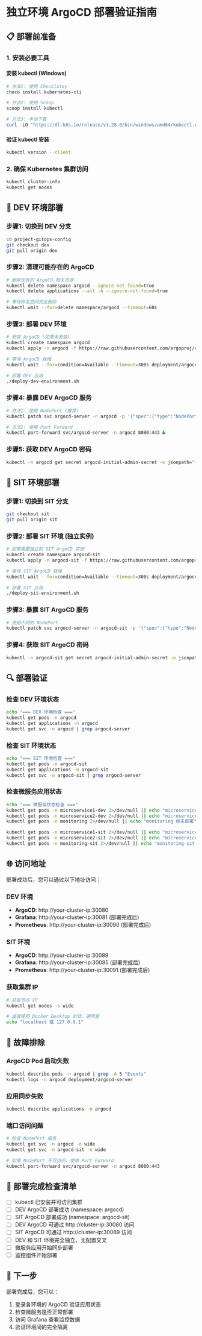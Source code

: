 # 独立环境 ArgoCD 部署验证指南

## 📋 部署前准备

### 1. 安装必要工具

#### 安装 kubectl (Windows)
```powershell
# 方法1: 使用 Chocolatey
choco install kubernetes-cli

# 方法2: 使用 Scoop
scoop install kubectl

# 方法3: 手动下载
curl -LO "https://dl.k8s.io/release/v1.28.0/bin/windows/amd64/kubectl.exe"
```

#### 验证 kubectl 安装
```bash
kubectl version --client
```

### 2. 确保 Kubernetes 集群访问
```bash
kubectl cluster-info
kubectl get nodes
```

## 🚀 DEV 环境部署

### 步骤1: 切换到 DEV 分支
```bash
cd project-gitops-config
git checkout dev
git pull origin dev
```

### 步骤2: 清理可能存在的 ArgoCD
```bash
# 删除现有的 ArgoCD 相关资源
kubectl delete namespace argocd --ignore-not-found=true
kubectl delete applications --all -A --ignore-not-found=true

# 等待命名空间完全删除
kubectl wait --for=delete namespace/argocd --timeout=60s
```

### 步骤3: 部署 DEV 环境
```bash
# 安装 ArgoCD (如果未安装)
kubectl create namespace argocd
kubectl apply -n argocd -f https://raw.githubusercontent.com/argoproj/argo-cd/stable/manifests/install.yaml

# 等待 ArgoCD 就绪
kubectl wait --for=condition=Available --timeout=300s deployment/argocd-server -n argocd

# 部署 DEV 应用
./deploy-dev-environment.sh
```

### 步骤4: 暴露 DEV ArgoCD 服务
```bash
# 方法1: 使用 NodePort (推荐)
kubectl patch svc argocd-server -n argocd -p '{"spec":{"type":"NodePort","ports":[{"port":80,"nodePort":30080}]}}'

# 方法2: 使用 Port Forward
kubectl port-forward svc/argocd-server -n argocd 8080:443 &
```

### 步骤5: 获取 DEV ArgoCD 密码
```bash
kubectl -n argocd get secret argocd-initial-admin-secret -o jsonpath="{.data.password}" | base64 -d && echo
```

## 🧪 SIT 环境部署

### 步骤1: 切换到 SIT 分支
```bash
git checkout sit
git pull origin sit
```

### 步骤2: 部署 SIT 环境 (独立实例)
```bash
# 如果需要独立的 SIT ArgoCD 实例
kubectl create namespace argocd-sit
kubectl apply -n argocd-sit -f https://raw.githubusercontent.com/argoproj/argo-cd/stable/manifests/install.yaml

# 等待 SIT ArgoCD 就绪
kubectl wait --for=condition=Available --timeout=300s deployment/argocd-server -n argocd-sit

# 部署 SIT 应用
./deploy-sit-environment.sh
```

### 步骤3: 暴露 SIT ArgoCD 服务
```bash
# 使用不同的 NodePort
kubectl patch svc argocd-server -n argocd-sit -p '{"spec":{"type":"NodePort","ports":[{"port":80,"nodePort":30089}]}}'
```

### 步骤4: 获取 SIT ArgoCD 密码
```bash
kubectl -n argocd-sit get secret argocd-initial-admin-secret -o jsonpath="{.data.password}" | base64 -d && echo
```

## 🔍 部署验证

### 检查 DEV 环境状态
```bash
echo "=== DEV 环境检查 ==="
kubectl get pods -n argocd
kubectl get applications -n argocd
kubectl get svc -n argocd | grep argocd-server
```

### 检查 SIT 环境状态  
```bash
echo "=== SIT 环境检查 ==="
kubectl get pods -n argocd-sit
kubectl get applications -n argocd-sit
kubectl get svc -n argocd-sit | grep argocd-server
```

### 检查微服务应用状态
```bash
echo "=== 微服务状态检查 ==="
kubectl get pods -n microservice1-dev 2>/dev/null || echo "microservice1-dev 尚未部署"
kubectl get pods -n microservice2-dev 2>/dev/null || echo "microservice2-dev 尚未部署"
kubectl get pods -n monitoring 2>/dev/null || echo "monitoring 尚未部署"

kubectl get pods -n microservice1-sit 2>/dev/null || echo "microservice1-sit 尚未部署"
kubectl get pods -n microservice2-sit 2>/dev/null || echo "microservice2-sit 尚未部署"
kubectl get pods -n monitoring-sit 2>/dev/null || echo "monitoring-sit 尚未部署"
```

## 🌐 访问地址

部署成功后，您可以通过以下地址访问：

### DEV 环境
- **ArgoCD**: http://your-cluster-ip:30080
- **Grafana**: http://your-cluster-ip:30081 (部署完成后)
- **Prometheus**: http://your-cluster-ip:30090 (部署完成后)

### SIT 环境
- **ArgoCD**: http://your-cluster-ip:30089
- **Grafana**: http://your-cluster-ip:30085 (部署完成后)
- **Prometheus**: http://your-cluster-ip:30091 (部署完成后)

### 获取集群 IP
```bash
# 获取节点 IP
kubectl get nodes -o wide

# 或者使用 Docker Desktop 的话，通常是
echo "localhost 或 127.0.0.1"
```

## 🚨 故障排除

### ArgoCD Pod 启动失败
```bash
kubectl describe pods -n argocd | grep -A 5 "Events"
kubectl logs -n argocd deployment/argocd-server
```

### 应用同步失败
```bash
kubectl describe applications -n argocd
```

### 端口访问问题
```bash
# 检查 NodePort 服务
kubectl get svc -n argocd -o wide
kubectl get svc -n argocd-sit -o wide

# 如果 NodePort 不可访问，使用 Port Forward
kubectl port-forward svc/argocd-server -n argocd 8080:443
```

## 📝 部署完成检查清单

- [ ] kubectl 已安装并可访问集群
- [ ] DEV ArgoCD 部署成功 (namespace: argocd)
- [ ] SIT ArgoCD 部署成功 (namespace: argocd-sit)
- [ ] DEV ArgoCD 可通过 http://cluster-ip:30080 访问
- [ ] SIT ArgoCD 可通过 http://cluster-ip:30089 访问
- [ ] DEV 和 SIT 环境完全独立，无配置交叉
- [ ] 微服务应用开始同步部署
- [ ] 监控组件开始部署

## 🎯 下一步

部署完成后，您可以：
1. 登录各环境的 ArgoCD 验证应用状态
2. 检查微服务是否正常部署
3. 访问 Grafana 查看监控数据
4. 验证环境间的完全隔离